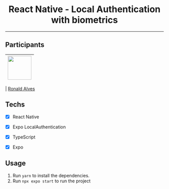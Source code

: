 <h1 align="center">
React Native - Local Authentication with biometrics
</h1>





<hr>

## Participants

| [<img src="https://avatars.githubusercontent.com/u/92890340?v=4" width="75px;"/>](https://github.com/alvesronald) |
| :------------------------------------------------------------------------------------------------------------------------: |


| [Ronald Alves](https://github.com/alvesronald)

## Techs

- [x] React Native
- [x] Expo LocalAuthentication
- [x] TypeScript
- [x] Expo






## Usage

1. Run `yarn` to install the dependencies.<br />
2. Run `npx expo start` to run the project


